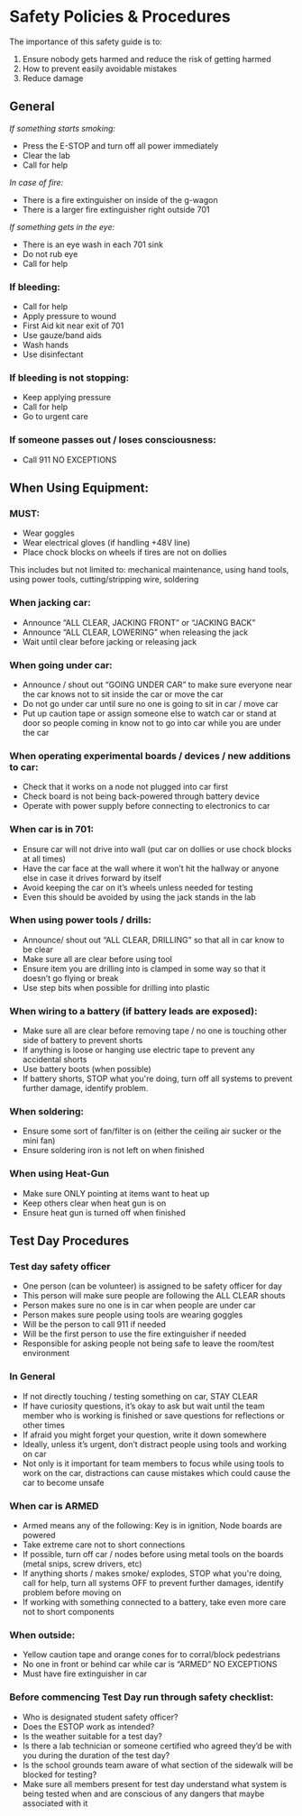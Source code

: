 # Safety Policies & Procedures

The importance of this safety guide is to:

1. Ensure nobody gets harmed and reduce the risk of getting harmed
2. How to prevent easily avoidable mistakes
3. Reduce damage

## General

*If something starts smoking:*

- Press the E-STOP and turn off all power immediately
- Clear the lab
- Call for help

*In case of fire:*

- There is a fire extinguisher on inside of the g-wagon
- There is a larger fire extinguisher right outside 701

*If something gets in the eye:*

- There is an eye wash in each 701 sink
- Do not rub eye
- Call for help

### If bleeding:

- Call for help
- Apply pressure to wound
- First Aid kit near exit of 701
- Use gauze/band aids
- Wash hands
- Use disinfectant

### If bleeding is not stopping:

- Keep applying pressure
- Call for help
- Go to urgent care

### If someone passes out / loses consciousness:

- Call 911 NO EXCEPTIONS

## When Using Equipment:

### MUST:

- Wear goggles
- Wear electrical gloves (if handling +48V line)
- Place chock blocks on wheels if tires are not on dollies

This includes but not limited to: mechanical maintenance, using hand
tools, using power tools, cutting/stripping wire, soldering

### When jacking car:

- Announce “ALL CLEAR, JACKING FRONT” or “JACKING BACK”
- Announce “ALL CLEAR, LOWERING” when releasing the jack
- Wait until clear before jacking or releasing jack

### When going under car:

- Announce / shout out “GOING UNDER CAR” to make sure everyone near the
  car knows not to sit inside the car or move the car
- Do not go under car until sure no one is going to sit in car / move
  car
- Put up caution tape or assign someone else to watch car or stand at
  door so people coming in know not to go into car while you are under
  the car

### When operating experimental boards / devices / new additions to car:

- Check that it works on a node not plugged into car first
- Check board is not being back-powered through battery device
- Operate with power supply before connecting to electronics to car

### When car is in 701:

- Ensure car will not drive into wall (put car on dollies or use chock
  blocks at all times)
- Have the car face at the wall where it won’t hit the hallway or anyone
  else in case it drives forward by itself
- Avoid keeping the car on it’s wheels unless needed for testing
- Even this should be avoided by using the jack stands in the lab

### When using power tools / drills:

- Announce/ shout out “ALL CLEAR, DRILLING” so that all in car know to
  be clear
- Make sure all are clear before using tool
- Ensure item you are drilling into is clamped in some way so that it
  doesn’t go flying or break
- Use step bits when possible for drilling into plastic

### When wiring to a battery (if battery leads are exposed):

- Make sure all are clear before removing tape / no one is touching
  other side of battery to prevent shorts
- If anything is loose or hanging use electric tape to prevent any
  accidental shorts
- Use battery boots (when possible)
- If battery shorts, STOP what you're doing, turn off all systems to
  prevent further damage, identify problem.

### When soldering:

- Ensure some sort of fan/filter is on (either the ceiling air sucker or
  the mini fan)
- Ensure soldering iron is not left on when finished

### When using Heat-Gun

- Make sure ONLY pointing at items want to heat up
- Keep others clear when heat gun is on
- Ensure heat gun is turned off when finished

## Test Day Procedures

### Test day safety officer

- One person (can be volunteer) is assigned to be safety officer for day
- This person will make sure people are following the ALL CLEAR shouts
- Person makes sure no one is in car when people are under car
- Person makes sure people using tools are wearing goggles
- Will be the person to call 911 if needed
- Will be the first person to use the fire extinguisher if needed
- Responsible for asking people not being safe to leave the room/test
  environment

### In General

- If not directly touching / testing something on car, STAY CLEAR
- If have curiosity questions, it’s okay to ask but wait until the team
  member who is working is finished or save questions for reflections or
  other times
- If afraid you might forget your question, write it down somewhere
- Ideally, unless it’s urgent, don’t distract people using tools and
  working on car
- Not only is it important for team members to focus while using tools
  to work on the car, distractions can cause mistakes which could cause
  the car to become unsafe

### When car is ARMED

- Armed means any of the following: Key is in ignition, Node boards are
  powered
- Take extreme care not to short connections
- If possible, turn off car / nodes before using metal tools on the
  boards (metal snips, screw drivers, etc)
- If anything shorts / makes smoke/ explodes, STOP what you're doing,
  call for help, turn all systems OFF to prevent further damages,
  identify problem before moving on
- If working with something connected to a battery, take even more care
  not to short components

### When outside:

- Yellow caution tape and orange cones for to corral/block pedestrians
- No one in front or behind car while car is “ARMED” NO EXCEPTIONS
- Must have fire extinguisher in car

### Before commencing Test Day run through safety checklist:

- Who is designated student safety officer?
- Does the ESTOP work as intended?
- Is the weather suitable for a test day?
- Is there a lab technician or someone certified who agreed they’d be
  with you during the duration of the test day?
- Is the school grounds team aware of what section of the sidewalk will
  be blocked for testing?
- Make sure all members present for test day understand what system is
  being tested when and are conscious of any dangers that maybe
  associated with it

